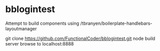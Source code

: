 bblogintest
===========

Attempt to build components using /tbranyen/boilerplate-handlebars-layoutmanager

git clone https://github.com/FunctionalCoder/bblogintest.git
node build server
browse to localhost:8888